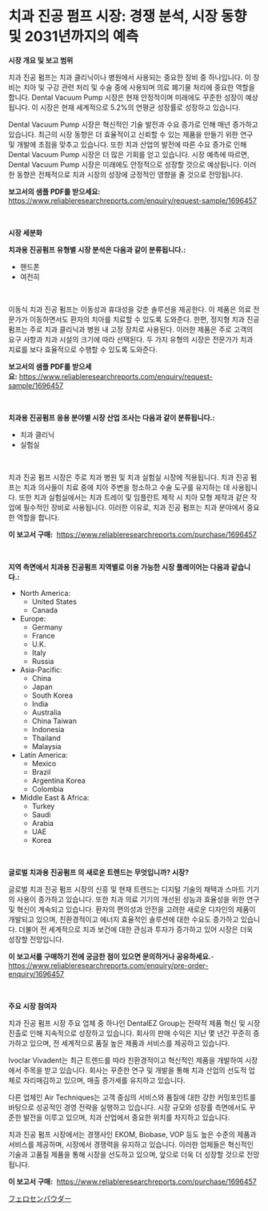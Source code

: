 <p><h1>치과 진공 펌프 시장: 경쟁 분석, 시장 동향 및 2031년까지의 예측</h1></p><p><strong>시장 개요 및 보고 범위</strong></p>
<p><p>치과 진공 펌프는 치과 클리닉이나 병원에서 사용되는 중요한 장비 중 하나입니다. 이 장비는 치아 및 구강 관련 처리 및 수술 중에 사용되며 의료 폐기물 처리에 중요한 역할을 합니다. Dental Vacuum Pump 시장은 현재 안정적이며 미래에도 꾸준한 성장이 예상됩니다. 이 시장은 현재 세계적으로 5.2%의 연평균 성장률로 성장하고 있습니다.</p><p>Dental Vacuum Pump 시장은 혁신적인 기술 발전과 수요 증가로 인해 매년 증가하고 있습니다. 최근의 시장 동향은 더 효율적이고 신뢰할 수 있는 제품을 만들기 위한 연구 및 개발에 초점을 맞추고 있습니다. 또한 치과 산업의 발전에 따른 수요 증가로 인해 Dental Vacuum Pump 시장은 더 많은 기회를 얻고 있습니다. 시장 예측에 따르면, Dental Vacuum Pump 시장은 미래에도 안정적으로 성장할 것으로 예상됩니다. 이러한 동향은 전체적으로 치과 시장의 성장에 긍정적인 영향을 줄 것으로 전망됩니다.</p></p>
<p><strong>보고서의 샘플 PDF를 받으세요:</strong> <a href="https://www.reliableresearchreports.com/enquiry/request-sample/1696457">https://www.reliableresearchreports.com/enquiry/request-sample/1696457</a></p>
<p>&nbsp;</p>
<p><strong>시장 세분화</strong></p>
<p><strong>치과용 진공펌프 유형별 시장 분석은 다음과 같이 분류됩니다.:</strong></p>
<p><ul><li>핸드폰</li><li>여전히</li></ul></p>
<p>&nbsp;</p>
<p><p>이동식 치과 진공 펌프는 이동성과 휴대성을 갖춘 솔루션을 제공한다. 이 제품은 의료 전문가가 이동하면서도 환자의 치아를 치료할 수 있도록 도와준다. 한편, 정지형 치과 진공 펌프는 주로 치과 클리닉과 병원 내 고정 장치로 사용된다. 이러한 제품은 주로 고객의 요구 사항과 치과 시설의 크기에 따라 선택된다. 두 가지 유형의 시장은 전문가가 치과 치료를 보다 효율적으로 수행할 수 있도록 도와준다.</p></p>
<p><strong>보고서의 샘플 PDF를 받으세요:</strong>&nbsp;<a href="https://www.reliableresearchreports.com/enquiry/request-sample/1696457">https://www.reliableresearchreports.com/enquiry/request-sample/1696457</a></p>
<p>&nbsp;</p>
<p><strong> 치과용 진공펌프 응용 분야별 시장 산업 조사는 다음과 같이 분류됩니다.:</strong></p>
<p><ul><li>치과 클리닉</li><li>실험실</li></ul></p>
<p>&nbsp;</p>
<p><p>치과 진공 펌프 시장은 주로 치과 병원 및 치과 실험실 시장에 적용됩니다. 치과 진공 펌프는 치과 의사들이 치료 중에 치아 주변을 청소하고 수술 도구를 유지하는 데 사용됩니다. 또한 치과 실험실에서는 치과 트레이 및 임플란트 제작 시 치아 모형 제작과 같은 작업에 필수적인 장비로 사용됩니다. 이러한 이유로, 치과 진공 펌프는 치과 분야에서 중요한 역할을 합니다.</p></p>
<p><strong>이 보고서 구매:</strong>&nbsp; <a href="https://www.reliableresearchreports.com/purchase/1696457">https://www.reliableresearchreports.com/purchase/1696457</a></p>
<p>&nbsp;</p>
<p><strong>지역 측면에서 치과용 진공펌프 지역별로 이용 가능한 시장 플레이어는 다음과 같습니다.:</strong></p>
<p><ul>
    <li>
        North America:
        <ul>
            <li>United States</li>
            <li>Canada</li>
        </ul>
    </li>
    <li>
        Europe:
        <ul>
            <li>Germany</li>
            <li>France</li>
            <li>U.K.</li>
            <li>Italy</li>
            <li>Russia</li>
        </ul>
    </li>
    <li>
        Asia-Pacific:
        <ul>
            <li>China</li>
            <li>Japan</li>
            <li>South Korea</li>
            <li>India</li>
            <li>Australia</li>
            <li>China Taiwan</li>
            <li>Indonesia</li>
            <li>Thailand</li>
            <li>Malaysia</li>
        </ul>
    </li>
    <li>
        Latin America:
        <ul>
            <li>Mexico</li>
            <li>Brazil</li>
            <li>Argentina Korea</li>
            <li>Colombia</li>
        </ul>
    </li>
    <li>
        Middle East & Africa:
        <ul>
            <li>Turkey</li>
            <li>Saudi</li>
            <li>Arabia</li>
            <li>UAE</li>
            <li>Korea</li>
        </ul>
    </li>
    </ul></p>
<p>&nbsp;</p>
<p><strong>글로벌 치과용 진공펌프 의 새로운 트렌드는 무엇입니까? 시장?</strong></p>
<p><p>글로벌 치과 진공 펌프 시장의 신흥 및 현재 트렌드는 디지털 기술의 채택과 스마트 기기의 사용이 증가하고 있습니다. 또한 치과 의료 기기의 개선된 성능과 효율성을 위한 연구 및 혁신이 계속되고 있습니다. 환자의 편의성과 안전을 고려한 새로운 디자인의 제품이 개발되고 있으며, 친환경적이고 에너지 효율적인 솔루션에 대한 수요도 증가하고 있습니다. 더불어 전 세계적으로 치과 보건에 대한 관심과 투자가 증가하고 있어 시장은 더욱 성장할 전망입니다.</p></p>
<p><strong>이 보고서를 구매하기 전에 궁금한 점이 있으면 문의하거나 공유하세요.</strong>- <a href="https://www.reliableresearchreports.com/enquiry/pre-order-enquiry/1696457">https://www.reliableresearchreports.com/enquiry/pre-order-enquiry/1696457</a></p>
<p>&nbsp;</p>
<p><strong>주요 시장 참여자</strong></p>
<p><p>치과 진공 펌프 시장 주요 업체 중 하나인 DentalEZ Group는 전략적 제품 혁신 및 시장 진출로 인해 지속적으로 성장하고 있습니다. 회사의 판매 수익은 지난 몇 년간 꾸준히 증가하고 있으며, 전 세계적으로 품질 높은 제품과 서비스를 제공하고 있습니다.</p><p>Ivoclar Vivadent는 최근 트렌드를 따라 친환경적이고 혁신적인 제품을 개발하여 시장에서 주목을 받고 있습니다. 회사는 꾸준한 연구 및 개발을 통해 치과 산업의 선도적 업체로 자리매김하고 있으며, 매출 증가세를 유지하고 있습니다.</p><p>다른 업체인 Air Techniques는 고객 중심의 서비스와 품질에 대한 강한 커밍포인트를 바탕으로 성공적인 경영 전략을 실행하고 있습니다. 시장 규모와 성장률 측면에서도 꾸준한 발전을 이루고 있으며, 치과 산업에서 중요한 위치를 차지하고 있습니다.</p><p>치과 진공 펌프 시장에서는 경쟁사인 EKOM, Biobase, VOP 등도 높은 수준의 제품과 서비스를 제공하며, 시장에서 경쟁력을 유지하고 있습니다. 이러한 업체들은 혁신적인 기술과 고품질 제품을 통해 시장을 선도하고 있으며, 앞으로 더욱 더 성장할 것으로 전망됩니다.</p></p>
<p><strong>이 보고서 구매:</strong>&nbsp;&nbsp;<a href="https://www.reliableresearchreports.com/purchase/1696457">https://www.reliableresearchreports.com/purchase/1696457</a></p>
<p><p><a href="https://github.com/xemfu2379520/Market-Research-Report-List-1/blob/main/302085712197.md">フェロセンパウダー</a></p></p>

